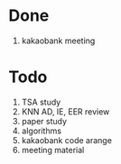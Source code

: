 # Done

1. kakaobank meeting

# Todo

1. TSA study
2. KNN AD, IE, EER review
3. paper study
4. algorithms
5. kakaobank code arange
6. meeting material
